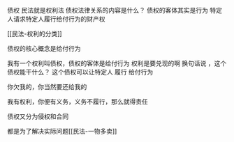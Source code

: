 债权 民法就是权利法
债权法律关系的内容是什么？
债权的客体其实是行为
特定人请求特定人履行给付行为的财产权

[[民法-权利的分类]]

债权的核心概念是给付行为

我有一个权利叫债权，债权的客体是给付行为
权利是要兑现的啊
换句话说 ，这个债权能干什么？
这个债权可以让特定人   履行   给付行为 

你欠我的，你当然要还给我的

我有权利，你便有义务，义务不履行，那么就得责任


债权又分为侵权和合同

都是为了解决实际问题[[民法-一物多卖]]

